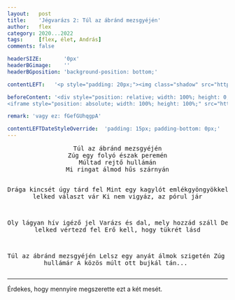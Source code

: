 ```yaml
---
layout:   post
title:    'Jégvarázs 2: Túl az ábránd mezsgyéjén'
author:   flex
category: 2020...2022
tags:     [flex, élet, András]
comments: false

headerSIZE:       '0px'
headerBGimage:    ''
headerBGposition: 'background-position: bottom;'

contentLEFT:   '<p style="padding: 20px;"><img class="shadow" src="https://static.posters.cz/image/750webp/81189.webp"></p><p style="padding: 20px; padding-top: 0px;"><img class="shadow" src="https://static.posters.cz/image/750webp/83468.webp"></p>'

beforeContent: '<div style="position: relative; width: 100%; height: 0; padding-bottom: 56.25%;">
<iframe style="position: absolute; width: 100%; height: 100%;" src="https://www.youtube.com/embed/3h8Cxn8ECHo" title="YouTube video player" frameborder="0" allow="accelerometer; autoplay; clipboard-write; encrypted-media; gyroscope; picture-in-picture" allowfullscreen></iframe></div>'

remark: 'vagy ez: fGefGUhqgpA'

contentLEFTDateStyleOverride:  'padding: 15px; padding-bottom: 0px;'
---
```


<center><pre>
Túl az ábránd mezsgyéjén
Zúg egy folyó észak peremén
Múltad rejtő hullámán
Mi ringat álmod hűs szárnyán

Drága kincsét úgy tárd fel
Mint egy kagylót emlékgyöngyökkel
Szomjas lelked választ vár
Ki nem vigyáz, az pórul jár

Oly lágyan hív igéző jel
Varázs és dal, mely hozzád száll
De bátor lelked vértezd fel
Erő kell, hogy tükrét lásd

Túl az ábránd mezsgyéjén
Lelsz egy anyát álmok szigetén
Zúg az ősi hullámár
A közös múlt ott bujkál tán...
</pre></center>

<hr>

Érdekes, hogy mennyire megszerette ezt a két mesét.
